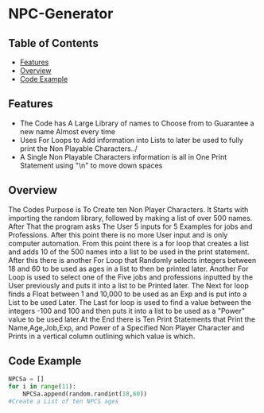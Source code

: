 # NPC-Generator
## Table of Contents
-  [Features](#-features)
-  [Overview](#-overview)
-  [Code Example](#-code-example)

## Features
-  The Code has A Large Library of names to Choose from to Guarantee a new name Almost every time
-  Uses For Loops to Add information into Lists to later be used to fully print the Non Playable Characters../
-  A Single Non Playable Characters information is all in One Print Statement using "\n" to move down spaces
## Overview
The Codes Purpose is To Create ten Non Player Characters. It Starts with importing the random library, followed by making a list of over 500 names. After That the program asks The User 5 inputs for 5 Examples for jobs and Professions. After this point there is no more User input and is only computer automation. From this point there is a for loop that creates a list and adds 10 of the 500 names into a list to be used in the print statement. After this there is another For Loop that Randomly selects integers between 18 and 60 to be used as ages in a list to then be printed later. Another For Loop is used to  select one of the Five jobs and professions inputted by  the User previously and puts it into a list to be Printed later. The Next for loop finds a Float between 1 and 10,000 to be used as an Exp and is put into a List to be used Later. The Last for loop is used to find a value between the integers -100 and 100 and then puts it into a list to be used as a "Power" value to be used later.At the End there is Ten Print Statements that Print the Name,Age,Job,Exp, and Power of a Specified Non Player Character and Prints in a vertical column outlining which value is which.
## Code Example
```python
NPCSa = []
for i in range(11):
    NPCSa.append(random.randint(18,60))
#Create a List of ten NPCS ages
```




